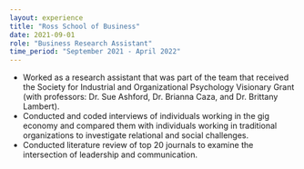 ```yaml
---
layout: experience
title: "Ross School of Business"
date: 2021-09-01
role: "Business Research Assistant"
time_period: "September 2021 - April 2022"
---
```


- Worked as a research assistant that was part of the team that received the Society for Industrial and Organizational Psychology Visionary Grant (with professors: Dr. Sue Ashford, Dr. Brianna Caza, and Dr. Brittany Lambert).
- Conducted and coded interviews of individuals working in the gig economy and compared them with individuals working in traditional organizations to investigate relational and social challenges.
- Conducted literature review of top 20 journals to examine the intersection of leadership and communication.
